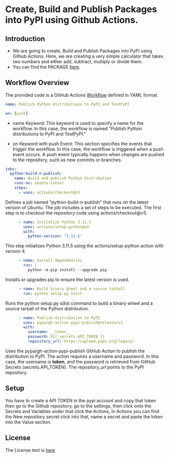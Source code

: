 # Create, Build and Publish Packages into PyPI using Github Actions.

## Introduction

  - We are going to create, Build and Publish Packages into PyPI using Github Actions. Here, we are creating a very simple calculator that takes two numbers and either add, subtract, multiply or divide them. 
  - You can find the PACKAGE [here](https://github.com/VismayaM-2003/packages-yaml/blob/main/pypibasic/arithmetic.py). 


## Workflow Overview

The provided code is a GitHub Actions [Workflow](https://github.com/VismayaM-2003/packages-yaml/blob/main/.github/workflows/python-publish.yml) defined in YAML format.

```yaml
name: Publish Python distributions to PyPI and TestPyPI

on: [push]

```
- name Keyword: This keyword is used to specify a name for the workflow. In this case, the workflow is named "Publish Python distributions to PyPI and TestPyPI."

- on Keyword with push Event: This section specifies the events that trigger the workflow. In this case, the workflow is triggered when a push event occurs. A push event typically happens when changes are pushed to the repository, such as new commits or branches.


```yaml
jobs:
  python-build-n-publish:
    name: Build and publish Python distribution
    runs-on: ubuntu-latest
    steps:
      - uses: actions/checkout@v3

```
Defines a job named "python-build-n-publish" that runs on the latest version of Ubuntu. The job includes a set of steps to be executed. The first step is to checkout the repository code using actions/checkout@v3.

```yaml
      - name: Initialize Python 3.11.5
        uses: actions/setup-python@v4
        with:
          python-version: "3.11.5"

```
This step initializes Python 3.11.5 using the actions/setup-python action with version 4. 

```yaml
      - name: Install dependencies
        run: |
          python -m pip install --upgrade pip
```
Installs or upgrades pip to ensure the latest version is used.

```yaml
      - name: Build binary wheel and a source tarball
        run: python setup.py sdist

```
Runs the python setup.py sdist command to build a binary wheel and a source tarball of the Python distribution.

```yaml
      - name: Publish distribution to PyPI
        uses: pypa/gh-action-pypi-publish@release/v1
        with:
          username: __token__
          password: ${{ secrets.API_TOKEN }}
          repository_url: https://upload.pypi.org/legacy/

```
Uses the pypa/gh-action-pypi-publish GitHub Action to publish the distribution to PyPI. The action requires a username and password. In this case, the username is __token__, and the password is retrieved from GitHub Secrets (secrets.API_TOKEN). The repository_url points to the PyPI repository.

## Setup

You have to create a API TOKEN in the pypi account and copy that token then go to the Github repository, go to the settings, then click onto the Secrets and Variables under that click the Actions, In Actions you can find the New repository secret click into that, name a secret and paste the token into the Value section.

## License

The License text is [here](https://github.com/VismayaM-2003/packages-yaml/blob/main/LICENSE.txt)
